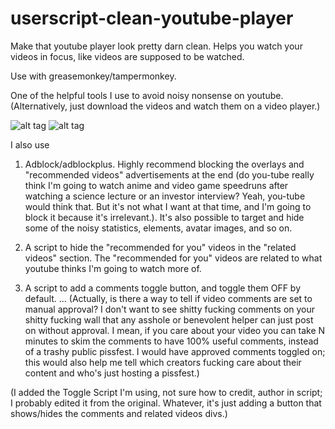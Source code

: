 # userscript-clean-youtube-player
Make that youtube player look pretty darn clean. Helps you watch your videos in focus, like videos are supposed to be watched.

Use with greasemonkey/tampermonkey.

One of the helpful tools I use to avoid noisy nonsense on youtube.
(Alternatively, just download the videos and watch them on a video player.)

![alt tag](http://i.imgur.com/JKzjO1k.png)
![alt tag](http://i.imgur.com/B7Bs3pb.png)

I also use

1. Adblock/adblockplus. Highly recommend blocking the overlays and "recommended videos" advertisements at the end (do you-tube really think I'm going to watch anime and video game speedruns after watching a science lecture or an investor interview? Yeah, you-tube would think that. But it's not what I want at that time, and I'm going to block it because it's irrelevant.). It's also possible to target and hide some of the noisy statistics, elements, avatar images, and so on.

2. A script to hide the "recommended for you" videos in the "related videos" section. The "recommended for you" videos are related to what youtube thinks I'm going to watch more of.

3. A script to add a comments toggle button, and toggle them OFF by default. ... (Actually, is there a way to tell if video comments are set to manual approval? I don't want to see shitty fucking comments on your shitty fucking wall that any asshole or benevolent helper can just post on without approval. I mean, if you care about your video you can take N minutes to skim the comments to have 100% useful comments, instead of a trashy public pissfest. I would have approved comments toggled on; this would also help me tell which creators fucking care about their content and who's just hosting a pissfest.)

(I added the Toggle Script I'm using, not sure how to credit, author in script; I probably edited it from the original. Whatever, it's just adding a button that shows/hides the comments and related videos divs.)
